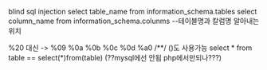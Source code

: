 blind sql injection
 select table_name from information_schema.tables
 select column_name from information_schema.colunms
 --테이블명과 칼럼명 알아내는 위치

%20 대신 -> %09 %0a %0b %0c %0d %a0 /**/
  ()도 사용가능 select * from table == select(*)from(table)
    (??mysql에선 안됨 php에서만되나???)